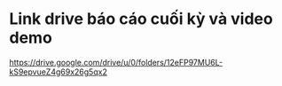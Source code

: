 # Link drive báo cáo cuối kỳ và video demo

https://drive.google.com/drive/u/0/folders/12eFP97MU6L-kS9epvueZ4g69x26g5qx2
